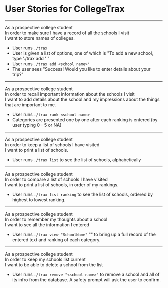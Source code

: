 User Stories for CollegeTrax
==============================

<hr />

As a prospective college student<br />
In order to make sure I have a record of all the schools I visit<br />
I want to store names of colleges.

  - User runs `./trax`
  - User is given a list of options, one of which is "To add a new school, type './trax add <school name>' "
  - User runs `./trax add <school name>'`
  - The user sees "Success! Would you like to enter details about your trip?"

<hr />

As a prospective college student<br />
In order to recall important information about the schools I visit<br />
I want to add details about the school and my impressions about the things that are important to me.

  - User runs `./trax rank <school name>`
  - Categories are presented one by one after each ranking is entered (by user typing 0 - 5 or NA)

<hr />

As a prospective college student<br />
In order to keep a list of schools I have visited<br />
I want to print a list of schools.

  - User runs `./trax list` to see the list of schools, alphabetically

<hr />

As a prospective college student<br />
In order to compare a list of schools I have visited<br />
I want to print a list of schools, in order of my rankings.

- User runs `./trax list ranking` to see the list of schools, ordered by highest to lowest ranking.

<hr />

As a prospective college student<br />
In order to remember my thoughts about a school<br />
I want to see all the information I entered

  - User runs `./trax view "SchoolName"` "<school name>" to bring up a full record of the entered text and ranking of each category.

<hr />

As a prospective college student<br />
In order to keep my schools list current<br />
I want to be able to delete a school from the list

  - User runs `./trax remove "<school name>"` to remove a school and all of its infro from the database. A safety prompt will ask the user to confirm.
